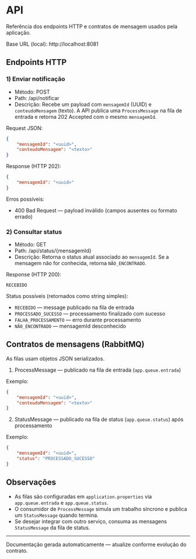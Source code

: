 # API

Referência dos endpoints HTTP e contratos de mensagem usados pela aplicação.

Base URL (local): http://localhost:8081

## Endpoints HTTP

### 1) Enviar notificação

- Método: POST
- Path: /api/notificar
- Descrição: Recebe um payload com `mensagemId` (UUID) e `conteudoMensagem` (texto). A API publica uma `ProcessMessage` na fila de entrada e retorna 202 Accepted com o mesmo `mensagemId`.

Request JSON:

```json
{
	"mensagemId": "<uuid>",
	"conteudoMensagem": "<texto>"
}
```

Response (HTTP 202):

```json
{
	"mensagemId": "<uuid>"
}
```

Erros possíveis:

- 400 Bad Request — payload inválido (campos ausentes ou formato errado)

### 2) Consultar status

- Método: GET
- Path: /api/status/{mensagemId}
- Descrição: Retorna o status atual associado ao `mensagemId`. Se a mensagem não for conhecida, retorna `NÃO_ENCONTRADO`.

Response (HTTP 200):

```
RECEBIDO
```

Status possíveis (retornados como string simples):

- `RECEBIDO` — message publicado na fila de entrada
- `PROCESSADO_SUCESSO` — processamento finalizado com sucesso
- `FALHA_PROCESSAMENTO` — erro durante processamento
- `NÃO_ENCONTRADO` — mensagemId desconhecido

## Contratos de mensagens (RabbitMQ)

As filas usam objetos JSON serializados.

1) ProcessMessage — publicado na fila de entrada (`app.queue.entrada`)

Exemplo:

```json
{
	"mensagemId": "<uuid>",
	"conteudoMensagem": "<texto>"
}
```

2) StatusMessage — publicado na fila de status (`app.queue.status`) após processamento

Exemplo:

```json
{
	"mensagemId": "<uuid>",
	"status": "PROCESSADO_SUCESSO"
}
```

## Observações

- As filas são configuradas em `application.properties` via `app.queue.entrada` e `app.queue.status`.
- O consumidor de `ProcessMessage` simula um trabalho síncrono e publica um `StatusMessage` quando termina.
- Se desejar integrar com outro serviço, consuma as mensagens `StatusMessage` da fila de status.

---
Documentação gerada automaticamente — atualize conforme evolução do contrato.
